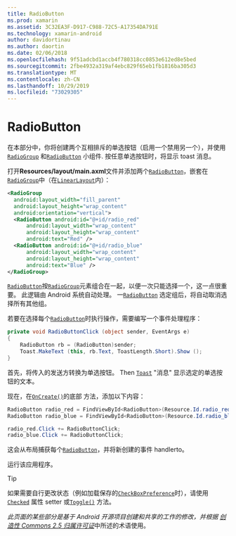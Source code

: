 ```yaml
---
title: RadioButton
ms.prod: xamarin
ms.assetid: 3C32EA3F-D917-C988-72C5-A17354DA791E
ms.technology: xamarin-android
author: davidortinau
ms.author: daortin
ms.date: 02/06/2018
ms.openlocfilehash: 9f51adcbd1accb4f780318cc0853e612ed8e5bed
ms.sourcegitcommit: 2fbe4932a319af4ebc829f65eb1fb1816ba305d3
ms.translationtype: MT
ms.contentlocale: zh-CN
ms.lasthandoff: 10/29/2019
ms.locfileid: "73029305"
---
```

# <a name="radiobutton"></a>RadioButton

在本部分中，你将创建两个互相排斥的单选按钮（启用一个禁用另一个），并使用[`RadioGroup`](xref:Android.Widget.RadioGroup)
和[`RadioButton`](xref:Android.Widget.RadioButton)
小组件. 按任意单选按钮时，将显示 toast 消息。

打开**Resources/layout/main.axml**文件并添加两个[`RadioButton`](xref:Android.Widget.RadioButton)，嵌套在[`RadioGroup`](xref:Android.Widget.RadioGroup)中（在[`LinearLayout`](xref:Android.Widget.LinearLayout)内）：

```xml
<RadioGroup
  android:layout_width="fill_parent"
  android:layout_height="wrap_content"
  android:orientation="vertical">
  <RadioButton android:id="@+id/radio_red"
      android:layout_width="wrap_content"
      android:layout_height="wrap_content"
      android:text="Red" />
  <RadioButton android:id="@+id/radio_blue"
      android:layout_width="wrap_content"
      android:layout_height="wrap_content"
      android:text="Blue" />
</RadioGroup>
```

[`RadioButton`](xref:Android.Widget.RadioButton)按[`RadioGroup`](xref:Android.Widget.RadioGroup)元素组合在一起，以便一次只能选择一个，这一点很重要。 此逻辑由 Android 系统自动处理。 一[`RadioButton`](xref:Android.Widget.RadioButton)
选定组后，将自动取消选择所有其他组。

若要在选择每个[`RadioButton`](xref:Android.Widget.RadioButton)时执行操作，需要编写一个事件处理程序：

```csharp
private void RadioButtonClick (object sender, EventArgs e)
{
    RadioButton rb = (RadioButton)sender;
    Toast.MakeText (this, rb.Text, ToastLength.Short).Show ();
}
```

首先，将传入的发送方转换为单选按钮。
Then [`Toast`](xref:Android.Widget.Toast)
"消息" 显示选定的单选按钮的文本。

现在，在[`OnCreate()`](xref:Android.App.Activity.OnCreate*)的底部
方法，添加以下内容：

```csharp
RadioButton radio_red = FindViewById<RadioButton>(Resource.Id.radio_red);
RadioButton radio_blue = FindViewById<RadioButton>(Resource.Id.radio_blue);

radio_red.Click += RadioButtonClick;
radio_blue.Click += RadioButtonClick;
```

这会从布局捕获每个[`RadioButton`](xref:Android.Widget.RadioButton)，并将新创建的事件 handlerto。

运行该应用程序。

> [!TIP]
> 如果需要自行更改状态（例如加载保存的[`CheckBoxPreference`](xref:Android.Preferences.CheckBoxPreference)时），请使用[`Checked`](xref:Android.Widget.CompoundButton.Checked)
> 属性 setter 或[`Toggle()`](xref:Android.Widget.CompoundButton.Toggle)
> 方法。

*此页面的某些部分是基于 Android 开源项目创建和共享的工作的修改，并根据*
[*创造性 Commons 2.5 归属许可证*](https://creativecommons.org/licenses/by/2.5/)中所述的术语使用。 
